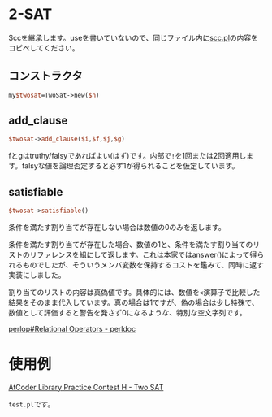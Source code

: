 # 2-SAT

Sccを継承します。useを書いていないので、同じファイル内に[scc.pl](https://github.com/kotatsugame/AtCoderLibraryForPerl/blob/master/SCC/scc.pl)の内容をコピペしてください。

## コンストラクタ

```perl
my$twosat=TwoSat->new($n)
```

## add_clause

```perl
$twosat->add_clause($i,$f,$j,$g)
```

fとgはtruthy/falsyであればよい(はず)です。内部で`!`を1回または2回適用します。falsyな値を論理否定すると必ず1が得られることを仮定しています。

## satisfiable

```perl
$twosat->satisfiable()
```

条件を満たす割り当てが存在しない場合は数値の0のみを返します。

条件を満たす割り当てが存在した場合、数値の1と、条件を満たす割り当てのリストのリファレンスを組にして返します。これは本家ではanswer()によって得られるものでしたが、そういうメンバ変数を保持するコストを鑑みて、同時に返す実装にしました。

割り当てのリストの内容は真偽値です。具体的には、数値を`<`演算子で比較した結果をそのまま代入しています。真の場合は1ですが、偽の場合は少し特殊で、数値として評価すると警告を発さず0になるような、特別な空文字列です。

[perlop#Relational Operators - perldoc](https://perldoc.perl.org/5.32.0/perlop.html#Relational-Operators)

# 使用例

[AtCoder Library Practice Contest H - Two SAT](https://atcoder.jp/contests/practice2/submissions/16603538)

`test.pl`です。

